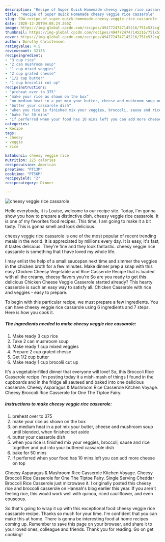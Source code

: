 ```yaml
---
description: "Recipe of Super Quick Homemade cheesy veggie rice cassarole"
title: "Recipe of Super Quick Homemade cheesy veggie rice cassarole"
slug: 994-recipe-of-super-quick-homemade-cheesy-veggie-rice-cassarole
date: 2020-12-20T04:08:24.265Z
image: https://img-global.cpcdn.com/recipes/4947724747145216/751x532cq70/cheesy-veggie-rice-cassarole-recipe-main-photo.jpg
thumbnail: https://img-global.cpcdn.com/recipes/4947724747145216/751x532cq70/cheesy-veggie-rice-cassarole-recipe-main-photo.jpg
cover: https://img-global.cpcdn.com/recipes/4947724747145216/751x532cq70/cheesy-veggie-rice-cassarole-recipe-main-photo.jpg
author: Dorothy Christensen
ratingvalue: 4.5
reviewcount: 32133
recipeingredient:
- "3 cup rice"
- "2 can mushroom soup"
- "1 cup mixed veggies"
- "2 cup grated chesse"
- "1/2 cup butter"
- "1 cup brocolii cut up"
recipeinstructions:
- "preheat over to 375"
- "make your rice as shown on the box"
- "on medium heat in a pot mix your butter, cheese and mushroom soup until blended, when finished set aside"
- "butter your cassarole dish"
- "when you rice is finished mix your veggies, broccoli, sause and rice together and put into your buttered cassarole dish"
- "bake for 50 mins"
- "if perferred when your food has 10 mins left you can add more cheese on top"
categories:
- Recipe
tags:
- cheesy
- veggie
- rice

katakunci: cheesy veggie rice 
nutrition: 225 calories
recipecuisine: American
preptime: "PT13M"
cooktime: "PT56M"
recipeyield: "2"
recipecategory: Dinner

---
```



![cheesy veggie rice cassarole](https://img-global.cpcdn.com/recipes/4947724747145216/751x532cq70/cheesy-veggie-rice-cassarole-recipe-main-photo.jpg)

Hello everybody, it is Louise, welcome to our recipe site. Today, I'm gonna show you how to prepare a distinctive dish, cheesy veggie rice cassarole. It is one of my favorites food recipes. This time, I am going to make it a bit tasty. This is gonna smell and look delicious.

cheesy veggie rice cassarole is one of the most popular of recent trending meals in the world. It is appreciated by millions every day. It is easy, it's fast, it tastes delicious. They're fine and they look fantastic. cheesy veggie rice cassarole is something that I have loved my whole life.

I may enlist the help of a small saucepan next time and simmer the veggies in the chicken broth for a few minutes. Make dinner prep a snap with this easy Chicken Cheesy Vegetable and Rice Casserole Recipe that is loaded with all the creamy, cheesy flavors you&#39;re So are you ready to get this delicious Chicken Cheese Veggie Casserole started already? This hearty casserole is such an easy way to satisfy all. Chicken Casserole with rice and veggies - easy to prepare.


To begin with this particular recipe, we must prepare a few ingredients. You can have cheesy veggie rice cassarole using 6 ingredients and 7 steps. Here is how you cook it.

<!--inarticleads1-->

##### The ingredients needed to make cheesy veggie rice cassarole:

1. Make ready 3 cup rice
1. Take 2 can mushroom soup
1. Make ready 1 cup mixed veggies
1. Prepare 2 cup grated chesse
1. Get 1/2 cup butter
1. Make ready 1 cup brocolii cut up


It&#39;s a vegetable-filled dinner that everyone will love! So, this Broccoli Rice Casserole recipe I&#39;m posting today it a mish-mash of things I found in the cupboards and in the fridge all sauteed and baked into one delicious casserole. Cheesy Asparagus &amp; Mushroom Rice Casserole Kitchen Voyage. Cheesy Broccoli Rice Casserole for One The Tiptoe Fairy. 

<!--inarticleads2-->

##### Instructions to make cheesy veggie rice cassarole:

1. preheat over to 375
1. make your rice as shown on the box
1. on medium heat in a pot mix your butter, cheese and mushroom soup until blended, when finished set aside
1. butter your cassarole dish
1. when you rice is finished mix your veggies, broccoli, sause and rice together and put into your buttered cassarole dish
1. bake for 50 mins
1. if perferred when your food has 10 mins left you can add more cheese on top


Cheesy Asparagus &amp; Mushroom Rice Casserole Kitchen Voyage. Cheesy Broccoli Rice Casserole for One The Tiptoe Fairy. Single Serving Cheddar Broccoli Rice Casserole just microwave it. I originally posted this cheesy rice and broccoli casserole on Hannah&#39;s blog earlier this year. If you aren&#39;t feeling rice, this would work well with quinoa, riced cauliflower, and even couscous. 

So that's going to wrap it up with this exceptional food cheesy veggie rice cassarole recipe. Thanks so much for your time. I'm confident that you can make this at home. There is gonna be interesting food at home recipes coming up. Remember to save this page on your browser, and share it to your loved ones, colleague and friends. Thank you for reading. Go on get cooking!
